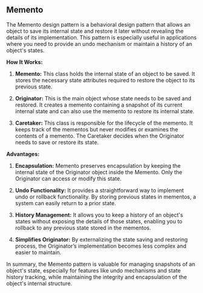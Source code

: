 ## Memento

The Memento design pattern is a behavioral design pattern that allows an object to save its internal state and restore it later without revealing the details of its implementation. This pattern is especially useful in applications where you need to provide an undo mechanism or maintain a history of an object's states.

**How It Works:**

1. **Memento:** This class holds the internal state of an object to be saved. It stores the necessary state attributes required to restore the object to its previous state.

2. **Originator:** This is the main object whose state needs to be saved and restored. It creates a memento containing a snapshot of its current internal state and can also use the memento to restore its internal state.

3. **Caretaker:** This class is responsible for the lifecycle of the memento. It keeps track of the mementos but never modifies or examines the contents of a memento. The Caretaker decides when the Originator needs to save or restore its state.

**Advantages:**

1. **Encapsulation:** Memento preserves encapsulation by keeping the internal state of the Originator object inside the Memento. Only the Originator can access or modify this state.

2. **Undo Functionality:** It provides a straightforward way to implement undo or rollback functionality. By storing previous states in mementos, a system can easily return to a prior state.

3. **History Management:** It allows you to keep a history of an object's states without exposing the details of those states, enabling you to rollback to any previous state stored in the mementos.

4. **Simplifies Originator:** By externalizing the state saving and restoring process, the Originator’s implementation becomes less complex and easier to maintain.

In summary, the Memento pattern is valuable for managing snapshots of an object's state, especially for features like undo mechanisms and state history tracking, while maintaining the integrity and encapsulation of the object's internal structure.